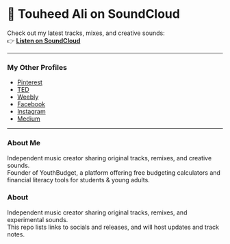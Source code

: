 
# 🎵 Touheed Ali on SoundCloud

Check out my latest tracks, mixes, and creative sounds:  
👉 **[Listen on SoundCloud](https://soundcloud.com/touheed-ali-blogger)**

---

### My Other Profiles  
- [Pinterest](https://www.pinterest.com/touheedaliblogger/)  
- [TED](https://www.ted.com/profiles/50281978)  
- [Weebly](https://youthbudget.weebly.com/)  
- [Facebook](https://www.facebook.com/profile.php?id=61578915294097)  
- [Instagram](https://www.instagram.com/youth_budget/)  
- [Medium](https://medium.com/@youthbudget)  

---

### About Me  
Independent music creator sharing original tracks, remixes, and creative sounds.  
Founder of YouthBudget, a platform offering free budgeting calculators and financial literacy tools for students & young adults.  

### About
Independent music creator sharing original tracks, remixes, and experimental sounds.  
This repo lists links to socials and releases, and will host updates and track notes.
